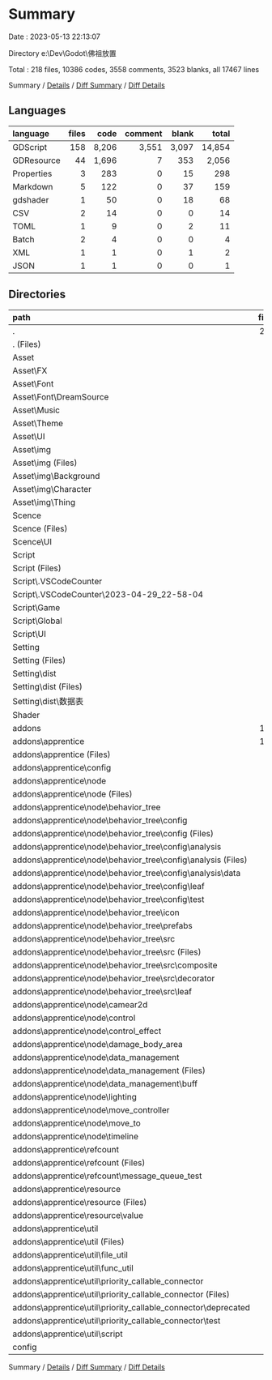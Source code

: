 # Summary

Date : 2023-05-13 22:13:07

Directory e:\\Dev\\Godot\\佛祖放置

Total : 218 files,  10386 codes, 3558 comments, 3523 blanks, all 17467 lines

Summary / [Details](details.md) / [Diff Summary](diff.md) / [Diff Details](diff-details.md)

## Languages
| language | files | code | comment | blank | total |
| :--- | ---: | ---: | ---: | ---: | ---: |
| GDScript | 158 | 8,206 | 3,551 | 3,097 | 14,854 |
| GDResource | 44 | 1,696 | 7 | 353 | 2,056 |
| Properties | 3 | 283 | 0 | 15 | 298 |
| Markdown | 5 | 122 | 0 | 37 | 159 |
| gdshader | 1 | 50 | 0 | 18 | 68 |
| CSV | 2 | 14 | 0 | 0 | 14 |
| TOML | 1 | 9 | 0 | 2 | 11 |
| Batch | 2 | 4 | 0 | 0 | 4 |
| XML | 1 | 1 | 0 | 1 | 2 |
| JSON | 1 | 1 | 0 | 0 | 1 |

## Directories
| path | files | code | comment | blank | total |
| :--- | ---: | ---: | ---: | ---: | ---: |
| . | 218 | 10,386 | 3,558 | 3,523 | 17,467 |
| . (Files) | 4 | 334 | 7 | 29 | 370 |
| Asset | 20 | 538 | 0 | 121 | 659 |
| Asset\\FX | 2 | 28 | 0 | 12 | 40 |
| Asset\\Font | 3 | 84 | 0 | 18 | 102 |
| Asset\\Font\\DreamSource | 3 | 84 | 0 | 18 | 102 |
| Asset\\Music | 1 | 19 | 0 | 6 | 25 |
| Asset\\Theme | 1 | 26 | 0 | 7 | 33 |
| Asset\\UI | 2 | 58 | 0 | 12 | 70 |
| Asset\\img | 11 | 323 | 0 | 66 | 389 |
| Asset\\img (Files) | 1 | 29 | 0 | 6 | 35 |
| Asset\\img\\Background | 1 | 29 | 0 | 6 | 35 |
| Asset\\img\\Character | 8 | 236 | 0 | 48 | 284 |
| Asset\\img\\Thing | 1 | 29 | 0 | 6 | 35 |
| Scence | 7 | 706 | 0 | 122 | 828 |
| Scence (Files) | 2 | 401 | 0 | 65 | 466 |
| Scence\\UI | 5 | 305 | 0 | 57 | 362 |
| Script | 23 | 886 | 58 | 255 | 1,199 |
| Script (Files) | 2 | 41 | 0 | 13 | 54 |
| Script\\.VSCodeCounter | 7 | 72 | 0 | 26 | 98 |
| Script\\.VSCodeCounter\\2023-04-29_22-58-04 | 7 | 72 | 0 | 26 | 98 |
| Script\\Game | 2 | 85 | 0 | 20 | 105 |
| Script\\Global | 6 | 574 | 58 | 153 | 785 |
| Script\\UI | 6 | 114 | 0 | 43 | 157 |
| Setting | 8 | 72 | 5 | 27 | 104 |
| Setting (Files) | 4 | 23 | 0 | 7 | 30 |
| Setting\\dist | 4 | 49 | 5 | 20 | 74 |
| Setting\\dist (Files) | 1 | 4 | 2 | 2 | 8 |
| Setting\\dist\\数据表 | 3 | 45 | 3 | 18 | 66 |
| Shader | 1 | 50 | 0 | 18 | 68 |
| addons | 154 | 7,797 | 3,476 | 2,943 | 14,216 |
| addons\\apprentice | 154 | 7,797 | 3,476 | 2,943 | 14,216 |
| addons\\apprentice (Files) | 2 | 57 | 14 | 20 | 91 |
| addons\\apprentice\\config | 3 | 21 | 29 | 18 | 68 |
| addons\\apprentice\\node | 94 | 3,801 | 1,629 | 1,538 | 6,968 |
| addons\\apprentice\\node (Files) | 20 | 1,240 | 573 | 469 | 2,282 |
| addons\\apprentice\\node\\behavior_tree | 46 | 1,296 | 362 | 521 | 2,179 |
| addons\\apprentice\\node\\behavior_tree\\config | 16 | 599 | 179 | 254 | 1,032 |
| addons\\apprentice\\node\\behavior_tree\\config (Files) | 3 | 191 | 55 | 55 | 301 |
| addons\\apprentice\\node\\behavior_tree\\config\\analysis | 7 | 263 | 95 | 128 | 486 |
| addons\\apprentice\\node\\behavior_tree\\config\\analysis (Files) | 3 | 121 | 53 | 68 | 242 |
| addons\\apprentice\\node\\behavior_tree\\config\\analysis\\data | 4 | 142 | 42 | 60 | 244 |
| addons\\apprentice\\node\\behavior_tree\\config\\leaf | 3 | 17 | 18 | 19 | 54 |
| addons\\apprentice\\node\\behavior_tree\\config\\test | 3 | 128 | 11 | 52 | 191 |
| addons\\apprentice\\node\\behavior_tree\\icon | 11 | 319 | 0 | 66 | 385 |
| addons\\apprentice\\node\\behavior_tree\\prefabs | 2 | 48 | 23 | 25 | 96 |
| addons\\apprentice\\node\\behavior_tree\\src | 17 | 330 | 160 | 176 | 666 |
| addons\\apprentice\\node\\behavior_tree\\src (Files) | 2 | 81 | 33 | 41 | 155 |
| addons\\apprentice\\node\\behavior_tree\\src\\composite | 6 | 110 | 52 | 54 | 216 |
| addons\\apprentice\\node\\behavior_tree\\src\\decorator | 6 | 118 | 54 | 57 | 229 |
| addons\\apprentice\\node\\behavior_tree\\src\\leaf | 3 | 21 | 21 | 24 | 66 |
| addons\\apprentice\\node\\camear2d | 5 | 94 | 56 | 50 | 200 |
| addons\\apprentice\\node\\control | 3 | 57 | 21 | 25 | 103 |
| addons\\apprentice\\node\\control_effect | 6 | 221 | 84 | 97 | 402 |
| addons\\apprentice\\node\\damage_body_area | 2 | 64 | 52 | 32 | 148 |
| addons\\apprentice\\node\\data_management | 2 | 124 | 73 | 55 | 252 |
| addons\\apprentice\\node\\data_management (Files) | 1 | 76 | 54 | 37 | 167 |
| addons\\apprentice\\node\\data_management\\buff | 1 | 48 | 19 | 18 | 85 |
| addons\\apprentice\\node\\lighting | 2 | 46 | 15 | 18 | 79 |
| addons\\apprentice\\node\\move_controller | 2 | 193 | 110 | 68 | 371 |
| addons\\apprentice\\node\\move_to | 4 | 154 | 71 | 78 | 303 |
| addons\\apprentice\\node\\timeline | 2 | 312 | 212 | 125 | 649 |
| addons\\apprentice\\refcount | 8 | 365 | 130 | 148 | 643 |
| addons\\apprentice\\refcount (Files) | 6 | 318 | 122 | 132 | 572 |
| addons\\apprentice\\refcount\\message_queue_test | 2 | 47 | 8 | 16 | 71 |
| addons\\apprentice\\resource | 6 | 96 | 53 | 48 | 197 |
| addons\\apprentice\\resource (Files) | 2 | 69 | 22 | 26 | 117 |
| addons\\apprentice\\resource\\value | 4 | 27 | 31 | 22 | 80 |
| addons\\apprentice\\util | 41 | 3,457 | 1,621 | 1,171 | 6,249 |
| addons\\apprentice\\util (Files) | 28 | 2,495 | 1,081 | 842 | 4,418 |
| addons\\apprentice\\util\\file_util | 2 | 163 | 68 | 51 | 282 |
| addons\\apprentice\\util\\func_util | 2 | 468 | 236 | 120 | 824 |
| addons\\apprentice\\util\\priority_callable_connector | 8 | 294 | 214 | 137 | 645 |
| addons\\apprentice\\util\\priority_callable_connector (Files) | 4 | 127 | 89 | 64 | 280 |
| addons\\apprentice\\util\\priority_callable_connector\\deprecated | 2 | 156 | 115 | 60 | 331 |
| addons\\apprentice\\util\\priority_callable_connector\\test | 2 | 11 | 10 | 13 | 34 |
| addons\\apprentice\\util\\script | 1 | 37 | 22 | 21 | 80 |
| config | 1 | 3 | 12 | 8 | 23 |

Summary / [Details](details.md) / [Diff Summary](diff.md) / [Diff Details](diff-details.md)